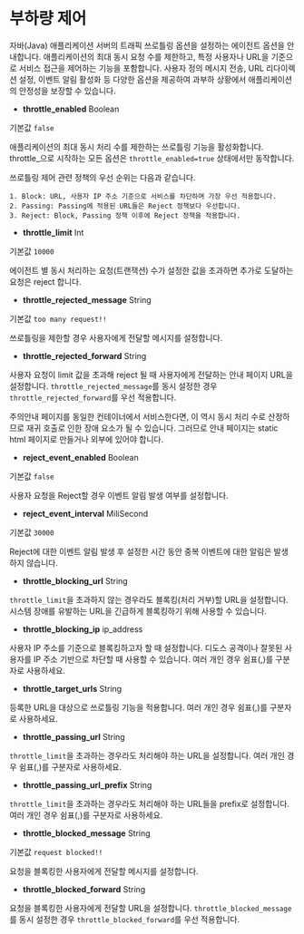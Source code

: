 부하량 제어
======

자바(Java) 애플리케이션 서버의 트래픽 쓰로틀링 옵션을 설정하는 에이전트 옵션을 안내합니다. 애플리케이션의 최대 동시 요청 수를 제한하고, 특정 사용자나 URL을 기준으로 서비스 접근을 제어하는 기능을 포함합니다. 사용자 정의 메시지 전송, URL 리다이렉션 설정, 이벤트 알림 활성화 등 다양한 옵션을 제공하여 과부하 상황에서 애플리케이션의 안정성을 보장할 수 있습니다.

* **throttle\_enabled** Boolean

기본값 `false`

애플리케이션의 최대 동시 처리 수를 제한하는 쓰로틀링 기능을 활성화합니다. throttle\_으로 시작하는 모든 옵션은 `throttle_enabled=true` 상태에서만 동작합니다.

쓰로틀링 제어 관련 정책의 우선 순위는 다음과 같습니다.


	1. Block: URL, 사용자 IP 주소 기준으로 서비스를 차단하며 가장 우선 적용합니다.
	2. Passing: Passing에 적용된 URL들은 Reject 정책보다 우선합니다.
	3. Reject: Block, Passing 정책 이후에 Reject 정책을 적용합니다.
* **throttle\_limit** Int

기본값 `10000`

에이전트 별 동시 처리하는 요청(트랜잭션) 수가 설정한 값을 초과하면 추가로 도달하는 요청은 reject 합니다.
* **throttle\_rejected\_message** String

기본값 `too many request!!`

쓰로틀링을 제한할 경우 사용자에게 전달할 메시지를 설정합니다.
* **throttle\_rejected\_forward** String

사용자 요청이 limit 값을 초과해 reject 될 때 사용자에게 전달하는 안내 페이지 URL을 설정합니다. `throttle_rejected_message`를 동시 설정한 경우 `throttle_rejected_forward`를 우선 적용합니다.

주의안내 페이지를 동일한 컨테이너에서 서비스한다면, 이 역시 동시 처리 수로 산정하므로 재귀 호출로 인한 장애 요소가 될 수 있습니다. 그러므로 안내 페이지는 static html 페이지로 만들거나 외부에 있어야 합니다.
* **reject\_event\_enabled** Boolean

기본값 `false`

사용자 요청을 Reject할 경우 이벤트 알림 발생 여부를 설정합니다.
* **reject\_event\_interval** MiliSecond

기본값 `30000`

Reject에 대한 이벤트 알림 발생 후 설정한 시간 동안 중복 이벤트에 대한 알림은 발생하지 않습니다.
* **throttle\_blocking\_url** String

`throttle_limit`을 초과하지 않는 경우라도 블록킹(처리 거부)할 URL을 설정합니다. 시스템 장애를 유발하는 URL을 긴급하게 블록킹하기 위해 사용할 수 있습니다.
* **throttle\_blocking\_ip** ip\_address

사용자 IP 주소를 기준으로 블록킹하고자 할 때 설정합니다. 디도스 공격이나 잘못된 사용자를 IP 주소 기반으로 차단할 때 사용할 수 있습니다. 여러 개인 경우 쉼표(,)를 구분자로 사용하세요.
* **throttle\_target\_urls** String

등록한 URL을 대상으로 쓰로틀링 기능을 적용합니다. 여러 개인 경우 쉼표(,)를 구분자로 사용하세요.
* **throttle\_passing\_url** String

`throttle_limit`을 초과하는 경우라도 처리해야 하는 URL을 설정합니다. 여러 개인 경우 쉼표(,)를 구분자로 사용하세요.
* **throttle\_passing\_url\_prefix** String

`throttle_limit`을 초과하는 경우라도 처리해야 하는 URL들을 prefix로 설정합니다. 여러 개인 경우 쉼표(,)를 구분자로 사용하세요.
* **throttle\_blocked\_message** String

기본값 `request blocked!!`

요청을 블록킹한 사용자에게 전달할 메시지를 설정합니다.
* **throttle\_blocked\_forward** String

요청을 블록킹한 사용자에게 전달할 URL을 설정합니다. `throttle_blocked_message`를 동시 설정한 경우 `throttle_blocked_forward`를 우선 적용합니다.
